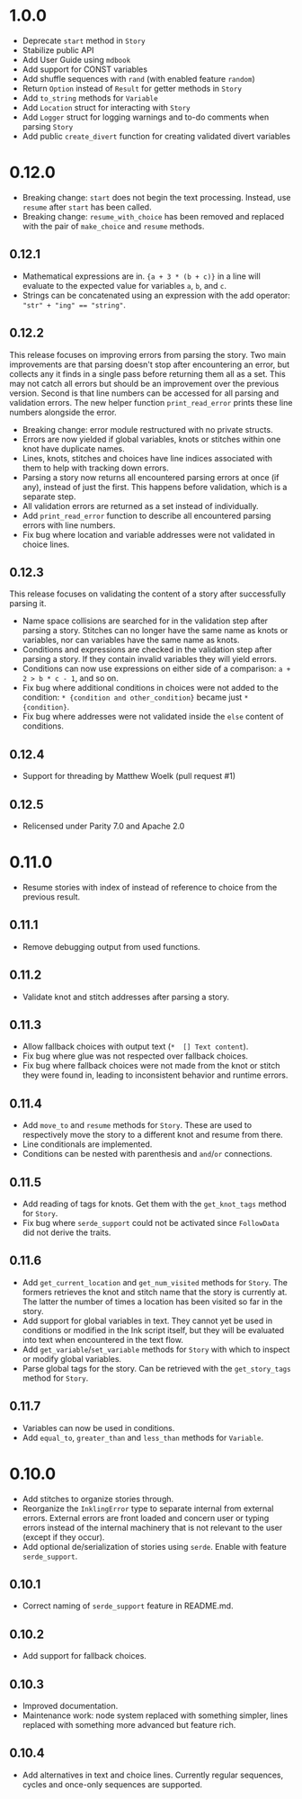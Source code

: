 # 1.0.0

*   Deprecate `start` method in `Story`
*   Stabilize public API
*   Add User Guide using `mdbook`
*   Add support for CONST variables
*   Add shuffle sequences with `rand` (with enabled feature `random`)
*   Return `Option` instead of `Result` for getter methods in `Story`
*   Add `to_string` methods for `Variable`
*   Add `Location` struct for interacting with `Story`
*   Add `Logger` struct for logging warnings and to-do comments when parsing `Story`
*   Add public `create_divert` function for creating validated divert variables

# 0.12.0

*   Breaking change: `start` does not begin the text processing. Instead, use `resume` after `start` has been called.
*   Breaking change: `resume_with_choice` has been removed and replaced with the pair of `make_choice` and `resume` methods.

## 0.12.1

*   Mathematical expressions are in. `{a + 3 * (b + c)}` in a line will evaluate to the expected value for variables `a`, `b`, and `c`.
*   Strings can be concatenated using an expression with the add operator: `"str" + "ing" == "string"`.

## 0.12.2

This release focuses on improving errors from parsing the story. Two main improvements are that parsing doesn't stop after encountering an error, but collects any it finds in a single pass before returning them all as a set. This may not catch all errors but should be an improvement over the previous version. Second is that line numbers can be accessed for all parsing and validation errors. The new helper function `print_read_error` prints these line numbers alongside the error.

*   Breaking change: error module restructured with no private structs.
*   Errors are now yielded if global variables, knots or stitches within one knot have duplicate names.
*   Lines, knots, stitches and choices have line indices associated with them to help with tracking down errors.
*   Parsing a story now returns all encountered parsing errors at once (if any), instead of just the first. This happens before validation, which is a separate step.
*   All validation errors are returned as a set instead of individually.
*   Add `print_read_error` function to describe all encountered parsing errors with line numbers.
*   Fix bug where location and variable addresses were not validated in choice lines.

## 0.12.3

This release focuses on validating the content of a story after successfully parsing it.

*   Name space collisions are searched for in the validation step after parsing a story. Stitches can no longer have the same name as knots or variables, nor can variables have the same name as knots.
*   Conditions and expressions are checked in the validation step after parsing a story. If they contain invalid variables they will yield errors.
*   Conditions can now use expressions on either side of a comparison: `a + 2 > b * c - 1`, and so on.
*   Fix bug where additional conditions in choices were not added to the condition: `* {condition and other_condition}` became just `* {condition}`.
*   Fix bug where addresses were not validated inside the `else` content of conditions.

## 0.12.4

*   Support for threading by Matthew Woelk (pull request #1)

## 0.12.5

*   Relicensed under Parity 7.0 and Apache 2.0

# 0.11.0

*   Resume stories with index of instead of reference to choice from the previous result.

## 0.11.1

*   Remove debugging output from used functions.

## 0.11.2

*   Validate knot and stitch addresses after parsing a story.

## 0.11.3

*   Allow fallback choices with output text (`*  [] Text content`).
*   Fix bug where glue was not respected over fallback choices.
*   Fix bug where fallback choices were not made from the knot or stitch they were found in, leading to inconsistent behavior and runtime errors.

## 0.11.4

*   Add `move_to` and `resume` methods for `Story`. These are used to respectively move the story to a different knot and resume from there.
*   Line conditionals are implemented.
*   Conditions can be nested with parenthesis and `and`/`or` connections.

## 0.11.5

*   Add reading of tags for knots. Get them with the `get_knot_tags` method for `Story`.
*   Fix bug where `serde_support` could not be activated since `FollowData` did not derive the traits.

## 0.11.6

*   Add `get_current_location` and `get_num_visited` methods for `Story`. The formers retrieves the knot and stitch name that the story is currently at. The latter the number of times a location has been visited so far in the story.
*   Add support for global variables in text. They cannot yet be used in conditions or modified in the Ink script itself, but they will be evaluated into text when encountered in the text flow.
*   Add `get_variable`/`set_variable` methods for `Story` with which to inspect or modify global variables.
*   Parse global tags for the story. Can be retrieved with the `get_story_tags` method for `Story`.

## 0.11.7

*   Variables can now be used in conditions.
*   Add `equal_to`, `greater_than` and `less_than` methods for `Variable`.

# 0.10.0

*   Add stitches to organize stories through.
*   Reorganize the `InklingError` type to separate internal from external errors. External errors are front loaded and concern user or typing errors instead of the internal machinery that is not relevant to the user (except if they occur).
*   Add optional de/serialization of stories using `serde`. Enable with feature `serde_support`.

## 0.10.1

*   Correct naming of `serde_support` feature in README.md.

## 0.10.2

*   Add support for fallback choices.

## 0.10.3

*   Improved documentation.
*   Maintenance work: node system replaced with something simpler, lines replaced with something more advanced but feature rich.

## 0.10.4

*   Add alternatives in text and choice lines. Currently regular sequences, cycles and once-only sequences are supported.
